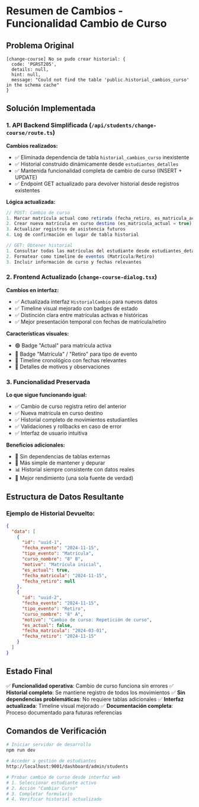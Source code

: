 # Resumen de Cambios - Funcionalidad Cambio de Curso

## Problema Original
```
[change-course] No se pudo crear historial: {
  code: 'PGRST205',
  details: null,
  hint: null,
  message: "Could not find the table 'public.historial_cambios_curso' in the schema cache"
}
```

## Solución Implementada

### 1. API Backend Simplificada (`/api/students/change-course/route.ts`)

**Cambios realizados:**
- ✅ Eliminada dependencia de tabla `historial_cambios_curso` inexistente
- ✅ Historial construido dinámicamente desde `estudiantes_detalles`
- ✅ Mantenida funcionalidad completa de cambio de curso (INSERT + UPDATE)
- ✅ Endpoint GET actualizado para devolver historial desde registros existentes

**Lógica actualizada:**
```typescript
// POST: Cambio de curso
1. Marcar matrícula actual como retirada (fecha_retiro, es_matricula_actual = false)
2. Crear nueva matrícula en curso destino (es_matricula_actual = true)
3. Actualizar registros de asistencia futuros
4. Log de confirmación en lugar de tabla historial

// GET: Obtener historial
1. Consultar todas las matrículas del estudiante desde estudiantes_detalles
2. Formatear como timeline de eventos (Matrícula/Retiro)
3. Incluir información de curso y fechas relevantes
```

### 2. Frontend Actualizado (`change-course-dialog.tsx`)

**Cambios en interfaz:**
- ✅ Actualizada interfaz `HistorialCambio` para nuevos datos
- ✅ Timeline visual mejorado con badges de estado
- ✅ Distinción clara entre matrículas activas e históricas
- ✅ Mejor presentación temporal con fechas de matrícula/retiro

**Características visuales:**
- 🟢 Badge "Actual" para matrícula activa
- 🔵 Badge "Matrícula" / "Retiro" para tipo de evento
- 📅 Timeline cronológico con fechas relevantes
- 📝 Detalles de motivos y observaciones

### 3. Funcionalidad Preservada

**Lo que sigue funcionando igual:**
- ✅ Cambio de curso registra retiro del anterior
- ✅ Nueva matrícula en curso destino
- ✅ Historial completo de movimientos estudiantiles
- ✅ Validaciones y rollbacks en caso de error
- ✅ Interfaz de usuario intuitiva

**Beneficios adicionales:**
- 🚀 Sin dependencias de tablas externas
- 🔧 Más simple de mantener y depurar
- 📊 Historial siempre consistente con datos reales
- 🎯 Mejor rendimiento (una sola fuente de verdad)

## Estructura de Datos Resultante

### Ejemplo de Historial Devuelto:
```json
{
  "data": [
    {
      "id": "uuid-1",
      "fecha_evento": "2024-11-15",
      "tipo_evento": "Matrícula",
      "curso_nombre": "8° B",
      "motivo": "Matrícula inicial",
      "es_actual": true,
      "fecha_matricula": "2024-11-15",
      "fecha_retiro": null
    },
    {
      "id": "uuid-2", 
      "fecha_evento": "2024-11-15",
      "tipo_evento": "Retiro",
      "curso_nombre": "8° A",
      "motivo": "Cambio de curso: Repetición de curso",
      "es_actual": false,
      "fecha_matricula": "2024-03-01",
      "fecha_retiro": "2024-11-15"
    }
  ]
}
```

## Estado Final

✅ **Funcionalidad operativa**: Cambio de curso funciona sin errores
✅ **Historial completo**: Se mantiene registro de todos los movimientos
✅ **Sin dependencias problemáticas**: No requiere tablas adicionales
✅ **Interfaz actualizada**: Timeline visual mejorado
✅ **Documentación completa**: Proceso documentado para futuras referencias

## Comandos de Verificación

```bash
# Iniciar servidor de desarrollo
npm run dev

# Acceder a gestión de estudiantes
http://localhost:9001/dashboard/admin/students

# Probar cambio de curso desde interfaz web
# 1. Seleccionar estudiante activo
# 2. Acción "Cambiar Curso"  
# 3. Completar formulario
# 4. Verificar historial actualizado
```